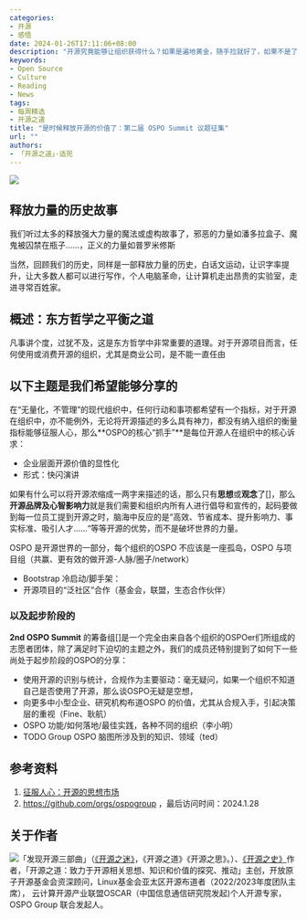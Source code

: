```yaml
---
categories:
- 开源
- 感悟
date: 2024-01-26T17:11:06+08:00
description: "开源究竟能够让组织获得什么？如果是遍地黄金，随手捡就好了，如果不是了呢？是淘金，就需要做一些事情，才能获得价值连城。OSPO 就是帮助企业获得价值的重要方式，它能做到充分释放开源的价值！"
keywords:
- Open Source
- Culture
- Reading
- News
tags:
- 每周精选
- 开源之道
title: "是时候释放开源的价值了：第二届 OSPO Summit 议题征集"
url: ""
authors:
- 「开源之道」·适兕
---
```


![](/images/the-zen-of-open-source.jpg)

## 释放力量的历史故事

我们听过太多的释放强大力量的魔法或虚构故事了，邪恶的力量如潘多拉盒子、魔鬼被囚禁在瓶子......，正义的力量如普罗米修斯

当然，回顾我们的历史，同样是一部释放力量的历史，白话文运动，让识字率提升，让大多数人都可以进行写作，个人电脑革命，让计算机走出昂贵的实验室，走进寻常百姓家。

## 概述：东方哲学之平衡之道

凡事讲个度，过犹不及，这是东方哲学中非常重要的道理。对于开源项目而言，任何使用或消费开源的组织，尤其是商业公司，是不能一直任由

## 以下主题是我们希望能够分享的

在“无量化，不管理”的现代组织中，任何行动和事项都希望有一个指标，对于开源在组织中，亦不能例外，无论将开源描述的多么具有神力，都没有纳入组织的衡量指标能够征服人心，那么**OSPO的核心“抓手”**是每位开源人在组织中的核心诉求：

* 企业层面开源价值的显性化
* 形式：快闪演讲

如果有什么可以将开源浓缩成一两字来描述的话，那么只有**思想**或**观念**了[]，那么**开源品牌及心智影响力**就是我们需要和组织内所有人进行倡导和宣传的，起码要做到每一位员工提到开源之时，脑海中反应的是“高效、节省成本、提升影响力、事实标准、吸引人才......“等等开源的优势，而不是破坏世界的力量。

OSPO 是开源世界的一部分，每个组织的OSPO 不应该是一座孤岛，OSPO 与项目组（共赢、更有效的做开源-人脉/圈子/network）

* Bootstrap 冷启动/脚手架：
* 开源项目的“泛社区”合作（基金会，联盟，生态合作伙伴）

### 以及起步阶段的

**2nd OSPO Summit** 的筹备组[]是一个完全由来自各个组织的OSPOer们所组成的志愿者团体，除了满足时下迫切的主题之外，我们的成员还特别提到了如何下一些尚处于起步阶段的OSPO的分享：

* 使用开源的识别与统计，合规作为主要驱动：毫无疑问，如果一个组织不知道自己是否使用了开源，那么谈OSPO无疑是空想，
* 向更多中小型企业、研究机构布道OSPO 的价值，尤其从合规入手，引起决策层的重视（Fine、耿航）
* OSPO  功能/如何落地/最佳实践，各种不同的组织（李小明）
* TODO Group OSPO 脑图所涉及到的知识、领域（ted）




## 参考资料

1. [征服人心：开源的思想市场](/posts/open-source-market/lets-talking-open-source-idea-market/)
2. https://github.com/orgs/ospogroup ，最后访问时间：2024.1.28


## 关于作者

![](/public/kuosi-face-of-os.png)「发现开源三部曲」（[《开源之迷》](posts/book-of-open-source/the-fascinating-of-open-source/)，《开源之道》《开源之思》。）、[《开源之史》](posts/history-of-open-source/summary/)作者，「开源之道：致力于开源相关思想、知识和价值的探究、推动」主创，开放原子开源基金会资深顾问，Linux基金会亚太区开源布道者（2022/2023年度团队主席）， 云计算开源产业联盟OSCAR（中国信息通信研究院发起)个人开源专家，OSPO Group 联合发起人。
